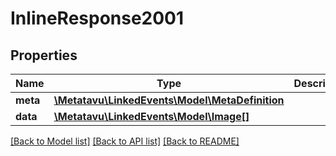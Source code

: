 # InlineResponse2001

## Properties
Name | Type | Description | Notes
------------ | ------------- | ------------- | -------------
**meta** | [**\\Metatavu\LinkedEvents\Model\MetaDefinition**](MetaDefinition.md) |  | [optional] 
**data** | [**\\Metatavu\LinkedEvents\Model\Image[]**](Image.md) |  | [optional] 

[[Back to Model list]](../README.md#documentation-for-models) [[Back to API list]](../README.md#documentation-for-api-endpoints) [[Back to README]](../README.md)


